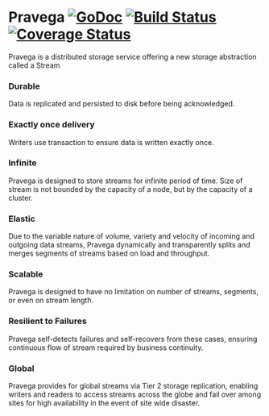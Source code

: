 # Pravega [![GoDoc](https://godoc.org/github.com/emccode/pravega?status.svg)](http://godoc.org/github.com/emccode/pravega) [![Build Status](https://travis-ci.com/pravega/pravega.svg?token=qhH3WLZqyhzViixpn6ZT&branch=master)](https://travis-ci.com/emccode/pravega) [![Coverage Status](http://coveralls.io/repos/emccode/pravega/badge.svg?branch=master&service=github&i=3)](https://coveralls.io/github/emccode/pravega?branch=master)

Pravega is a distributed storage service offering a new storage abstraction called a Stream

### **Durable**
Data is replicated and persisted to disk before being acknowledged.

### **Exactly once delivery**
Writers use transaction to ensure data is written exactly once. 

### **Infinite**
Pravega is designed to store streams for infinite period of time. Size of stream is not bounded by the capacity of a node, but by the capacity of a cluster.

### **Elastic** 
Due to the variable nature of volume, variety and velocity of incoming and outgoing data streams, Pravega dynamically and transparently splits and merges segments of streams based on load and throughput. 

### **Scalable**
Pravega is designed to have no limitation on number of streams, segments, or even on stream length.

### **Resilient to Failures**
Pravega self-detects failures and self-recovers from these cases, ensuring continuous flow of stream required by business continuity.

### **Global**
Pravega provides for global streams via Tier 2 storage replication, enabling writers and readers to access streams across the globe and fail over among sites for high availability in the event of site wide disaster.

